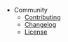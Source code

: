 * Community    
    * [Contributing](https://github.com/isxcode/react-keycap/blob/main/CONTRIBUTING.md)
    * [Changelog](https://github.com/isxcode/react-keycap/blob/main/CHANGELOG.md)
    * [License](https://github.com/isxcode/react-keycap/blob/main/LICENSE)